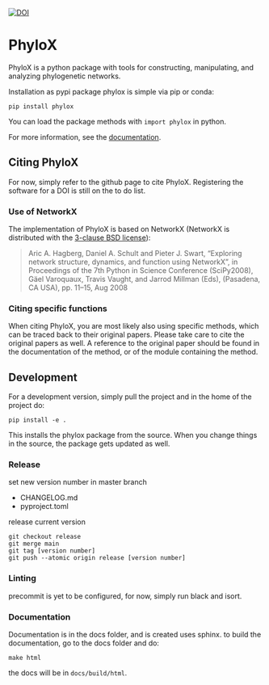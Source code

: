[![DOI](https://zenodo.org/badge/650049974.svg)](https://zenodo.org/doi/10.5281/zenodo.10122403)

# PhyloX

PhyloX is a python package with tools for constructing, manipulating, and analyzing phylogenetic networks.

Installation as pypi package phylox is simple via pip or conda:
```
pip install phylox
```
You can load the package methods with `import phylox` in python.

For more information, see the [documentation](https://phylox.readthedocs.io).

## Citing PhyloX

For now, simply refer to the github page to cite PhyloX. Registering the software for a DOI is still on the to do list.

### Use of NetworkX
The implementation of PhyloX is based on NetworkX (NetworkX is distributed with the [3-clause BSD license](https://networkx.org/documentation/stable/index.html#license)):

> Aric A. Hagberg, Daniel A. Schult and Pieter J. Swart, “Exploring network structure, dynamics, and function using NetworkX”, in Proceedings of the 7th Python in Science Conference (SciPy2008), Gäel Varoquaux, Travis Vaught, and Jarrod Millman (Eds), (Pasadena, CA USA), pp. 11–15, Aug 2008

### Citing specific functions
When citing PhyloX, you are most likely also using specific methods, which can be traced back to their original papers. Please take care to cite the original papers as well. A reference to the original paper should be found in the documentation of the method, or of the module containing the method.

## Development

For a development version, simply pull the project and in the home of the project do:
```
pip install -e .
```
This installs the phylox package from the source. When you change things in the source, the package gets updated as well.

### Release

set new version number in master branch
 - CHANGELOG.md
 - pyproject.toml

release current version
```
git checkout release
git merge main
git tag [version number]
git push --atomic origin release [version number]
```

### Linting

precommit is yet to be configured, for now, simply run black and isort.

### Documentation

Documentation is in the docs folder, and is created uses sphinx.
to build the documentation, go to the docs folder and do:
```
make html
```
the docs will be in `docs/build/html`.
